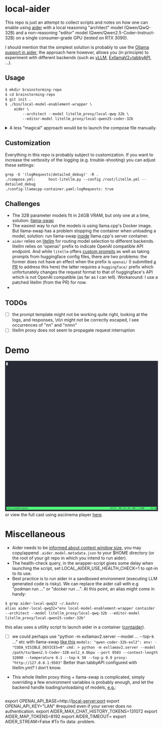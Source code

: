 # local-aider
This repo is just an attempt to collect scripts and notes on how one
can enable using [aider](https://aider.chat) with a local reasoning "architect" model (Qwen/QwQ-32B)
and a non-reasoning "editor" model (Qwen/Qwen2.5-Coder-Instruct-32B)
on a single consumer-grade GPU (tested on RTX 3090).

I should mention that the simplest solution is probably to use the [Ollama support in
aider](https://aider.chat/docs/llms/ollama.html), the approach here however, allows you (in
principle) to experiment with different backends (such as [vLLM](https://github.com/vllm-project/vllm), [ExllamaV2+tabbyAPI](https://github.com/theroyallab/tabbyAPI), ...).


## Usage
```console
$ mkdir brainstorming-repo
$ cd brainstorming-repo
$ git init .
$ ./bin/local-model-enablement-wrapper \
    aider \
        --architect --model litellm_proxy/local-qwq-32b \
        --editor-model litellm_proxy/local-qwen25-coder-32b
```
<details>
<summary>A less "magical" approach would be to launch the compose file manually.</summary>

In one terminal:
```console
$ podman compose up --build --force-recreate
[pod-llama-cpp-swap] | llama-swap listening on :8686
[pod-litellm-proxy]  | INFO:     Started server process [1]
[pod-litellm-proxy]  | INFO:     Waiting for application startup.
[pod-litellm-proxy]  | INFO:     Application startup complete.
[pod-litellm-proxy]  | INFO:     Uvicorn running on http://0.0.0.0:4000 (Press CTRL+C to quit)
...
```
and then in another terminal, launch aider as usual, but make sure you export the relevant
environment variables:
```console
$ env \
    LITELLM_PROXY_API_BASE="http://localhost:4000" \
    LITELLM_PROXY_API_KEY=sk-deadbeef0badcafe \
    aider \
        --architect --model litellm_proxy/local-qwq-32b \
        --editor-model litellm_proxy/local-qwen25-coder-32b
```

</details>

## Customization
Everything in this repo is probably subject to customization. If you
want to increase the verbosity of the logging (e.g. trouble-shooting) 
you can adjust these settings:
```console
grep -E '(logRequests|detailed_debug)' -R .
./compose.yml:      host-litellm.py --config /root/litellm.yml --detailed_debug
./config-llamacpp-container.yaml:logRequests: true
```

## Challenges
- The 32B parameter models fit in 24GB VRAM, but only one at a time, solution:
  [llama-swap](https://github.com/mostlygeek/llama-swap)
- The easiest way to run the models is using llama.cpp's Docker image. But llama-swap has a problem
  stopping the container when unloading a model, solution: run llama-swap
  [inside](env-llama-cpp-swap/Containerfile) llama.cpp's server container.
- `aider` relies on [litellm](https://github.com/BerriAI/litellm) for routing model selection to
  different backends. litellm relies on 'openai/' prefix to indicate OpenAI compatible API
  endpoint. And while `litellm` offers [custom
  prompts](https://web.archive.org/web/20250214140648/https://docs.litellm.ai/docs/completion/prompt_formatting#format-prompt-yourself)
  as well as taking prompts from huggingface config files, there are two problems: the former does
  not have an effect when the prefix is `openai/` (I submitted [a
  PR](https://github.com/BerriAI/litellm/pull/9390) to address this here) the latter requires a
  `huggingface/` prefix which unfortunately changes the request format to that of huggingface's API
  which is not OpenAI compatible (as far as I can tell). Workaround: I use a patched litellm (from
  the PR) for now.
-   

## TODOs
- [ ] the prompt template might not be working quite right, looking at the logs, and responses, \n\n
      might not be correctly escaped, I see occurrences of "nn" and "nnnn"
- [ ] litellm proxy does not seem to propagate request interruption

# Demo
[![asciicast](demo.gif)](https://asciinema.org/a/Rm1PSQHtEEtEIyhKOsO2KbcYX)
or view the full cast using asciinema player
[here](https://asciinema.org/a/Rm1PSQHtEEtEIyhKOsO2KbcYX).

# Miscellaneous
- Aider needs to be [informed about context window
  size](https://aider.chat/docs/config/adv-model-settings.html#context-window-size-and-token-costs),
  you may copy/append `.aider.model.metadata.json` to your $HOME directory (or the root of your git
  repo in which you intend to run aider).
- The health-check query, in the wrapper-script gives some delay when launching the script, set
  LOCAL_AIDER_USE_HEALTH_CHECK=1 to opt-in to its use.
- Best practice is to run aider in a sandboxed environment (executing LLM generated code is
  risky). We can replace the aider call with e.g "podman run ..." or "docker run ...". At this
  point, an alias might come in handy:
```console
$ grep aider-local-qwq32 ~/.bashrc
alias aider-local-qwq32="env local-model-enablement-wrapper contaider --architect --model litellm_proxy/local-qwq-32b --editor-model litellm_proxy/local-qwen25-coder-32b"
```
  this alias uses a utility script to launch aider in a container
  ([contaider](https://github.com/bjodah/contaider)).
- [ ] we could perhaps use "python -m exllamav2.server --model ... --top-k ..." etc with llama-swap
      [like this](https://www.reddit.com/r/LocalLLaMA/comments/1gzm93o/comment/lz1mvrf/?utm_source=share&utm_medium=web3x&utm_name=web3xcss&utm_term=1&utm_content=share_button)
      ```
models:
  "qwen-coder-32b-exl2":
    env:
      - "CUDA_VISIBLE_DEVICES=0"
    cmd: >
      python -m exllamav2.server
      --model /path/to/Qwen2.5-Coder-32B-exl2_4.0bpw
      --port 9503
      --context-length 32000
      --temperature 0.1
      --top-k 50
      --top-p 0.9
    proxy: "http://127.0.0.1:9503"
      ```
  Better than tabbyAPI configured with litellm.yml? I don't know.
- This whole litellm proxy thing + llama-swap is complicated, simply
  overriding a few environment variables is probably enough, and let
  the backend handle loading/unloadaing of models, [e.g.](https://www.reddit.com/r/LocalLLaMA/comments/1jhfz4n/comment/mj71dx3/):
  ```
export OPENAI_API_BASE=http://<local-server:port>
export OPENAI_API_KEY="LAN"    #required even if your server does no authentication.
export AIDER_MAX_CHAT_HISTORY_TOKENS=131072
export AIDER_MAP_TOKENS=8192
export AIDER_TIMEOUT=<embarrassingly large int>
export AIDER_STREAM=False #To fix data: problem.
```
